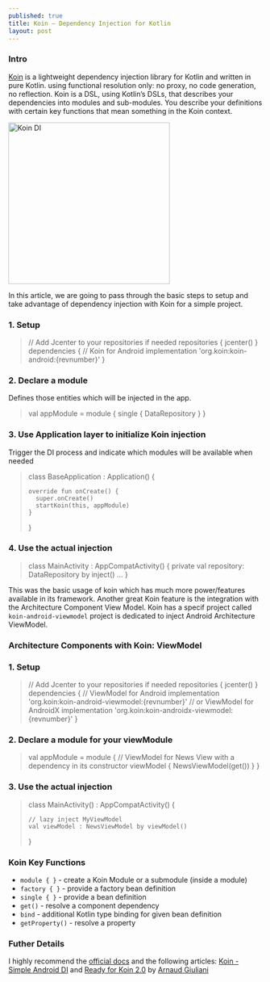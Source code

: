 ```yaml
---
published: true
title: Koin – Dependency Injection for Kotlin
layout: post
---
```


### Intro
[Koin] is a lightweight dependency injection library for Kotlin and written in pure Kotlin. using functional resolution only: no proxy, no code generation, no reflection. Koin is a DSL, using Kotlin’s DSLs, that describes your dependencies into modules and sub-modules. You describe your definitions with certain key functions that mean something in the Koin context. 

<img src="http://maikotrindade.github.io/public/img/ci.png" width="320" height="320" alt="Koin DI"/>

In this article, we are going to pass through the basic steps to setup and take advantage of dependency injection with Koin for a simple project.

### 1. Setup

>	// Add Jcenter to your repositories if needed
>	repositories {
>	    jcenter()
>	}
>	dependencies {
>	    // Koin for Android
>	    implementation 'org.koin:koin-android:{revnumber}'
>	}

### 2. Declare a module
Defines those entities which will be injected in the app.

>	val appModule = module {
>		single { DataRepository }
>	}

### 3. Use Application layer to initialize Koin injection
Trigger the DI process and indicate which modules will be available when needed

>	class BaseApplication : Application() {
>	
>	  override fun onCreate() {
>	    super.onCreate()
>	    startKoin(this, appModule)
>	  }
>	
>	}

### 4. Use the actual injection

>	class MainActivity : AppCompatActivity() {
>	  private val repository: DataRepository by inject()
>	  ...
>	}

This was the basic usage of koin which has much more power/features available in its framework. Another great Koin feature is the integration with the Architecture Component View Model. Koin has a specif project called `koin-android-viewmodel` project is dedicated to inject Android Architecture ViewModel. 

### Architecture Components with Koin: ViewModel

### 1. Setup
>	// Add Jcenter to your repositories if needed
>	repositories {
>	    jcenter()
>	}
>	dependencies {
>	    // ViewModel for Android
>	    implementation 'org.koin:koin-android-viewmodel:{revnumber}'
>	    // or ViewModel for AndroidX
>	    implementation 'org.koin:koin-androidx-viewmodel:{revnumber}'
>	}

### 2. Declare a module for your viewModule
>	val appModule = module {
>	    // ViewModel for News View with a dependency in its constructor
>	    viewModel { NewsViewModel(get()) }
>	}

### 3. Use the actual injection

>	class MainActivity() : AppCompatActivity() {
>	
>	  // lazy inject MyViewModel
>	  val viewModel : NewsViewModel by viewModel()
>	}

### Koin Key Functions

* `module { }` - create a Koin Module or a submodule (inside a module)
* `factory { }` - provide a factory bean definition
* `single { }` - provide a bean definition
* `get()` - resolve a component dependency
* `bind` - additional Kotlin type binding for given bean definition
* `getProperty()` - resolve a property

### Futher Details
I highly recommend the [official docs] and the following articles: [Koin - Simple Android DI] and [Ready for Koin 2.0] by [Arnaud Giuliani]

[Koin]: https://insert-koin.io/
[Koin - Simple Android DI]: https://android.jlelse.eu/koin-simple-android-di-a47827a707ce
[Ready for Koin 2.0]: https://medium.com/koin-developers/ready-for-koin-2-0-2722ab59cac3
[Arnaud Giuliani]: https://github.com/arnaudgiuliani
[official docs]: https://insert-koin.io/docs/2.0/documentation/koin-android/index.html
